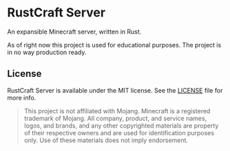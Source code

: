 # RustCraft Server
An expansible Minecraft server, written in Rust.

As of right now this project is used for educational purposes. The project is in no way production ready.

## License
RustCraft Server is available under the MIT license. See the [LICENSE](./LICENSE) file for more info.

> This project is not affiliated with Mojang. Minecraft is a registered trademark of Mojang. All company, product, and service names, logos, and brands, and any other copyrighted materials are property of their respective owners and are used for identification purposes only. Use of these materials does not imply endorsement.
